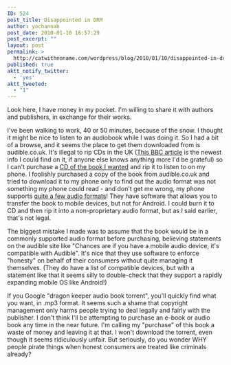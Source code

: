 ```yaml
---
ID: 524
post_title: Disappointed in DRM
author: yochannah
post_date: 2010-01-10 16:57:29
post_excerpt: ""
layout: post
permalink: >
  http://catwithnoname.com/wordpress/blog/2010/01/10/disappointed-in-drm/
published: true
aktt_notify_twitter:
  - 'yes'
aktt_tweeted:
  - "1"
---
```

Look here, I have money in my pocket. I'm willing to share it with authors and publishers, in exchange for their works. 

I've been walking to work, 40 or 50 minutes, because of the snow. I thought it might be nice to listen to an audiobook while I was doing it. So I had a bit of a browse, and it seems the place to get them downloaded from is audible.co.uk. It's illegal to rip CDs in the UK (<a href="http://news.bbc.co.uk/1/hi/entertainment/7176538.stm">This BBC article</a> is the newest info I could find on it, if anyone else knows anything more I'd be grateful) so I can't purchase a <a href="http://www.amazon.co.uk/Dragon-Keeper-Rain-Wild-Chronicles/dp/0007317093/ref=sr_1_1?ie=UTF8&s=books&qid=1263137897&sr=8-1">CD of the book I wanted</a> and rip it to listen to on my phone. I foolishly purchased a copy of the book from audible.co.uk and tried to download it to my phone only to find out the audio format was not something my phone could read - and don't get me wrong, my phone supports <a href="http://developer.android.com/guide/appendix/media-formats.html">quite a few audio formats</a>! They have software that allows you to transfer the book to mobile devices, but not for Android. I could burn it to CD and then rip it into a non-proprietary audio format, but as I said earlier, that's not legal. 

The biggest mistake I made was to assume that the book would be in a commonly supported audio format before purchasing, believing statements on the audible site like "Chances are if you have a mobile audio device, it's compatible with Audible". It's nice that they use software to enforce "honesty" on behalf of their consumers without quite managing it themselves. (They do have a list of compatible devices, but with a statement like that it seems silly to double-check that they support a rapidly expanding mobile OS like Android!)

If you Google "dragon keeper audio book torrent", you'll quickly find what you want, in .mp3 format. It seems such a shame that copyright management only harms people trying to deal legally and fairly with the publisher. I don't think I'll be attempting to purchase an e-book or audio book any time in the near future. I'm calling my "purchase" of this book a waste of money and leaving it at that. I won't download the torrent, even though it seems ridiculously unfair. But seriously, do you wonder WHY people pirate things when honest consumers are treated like criminals already?